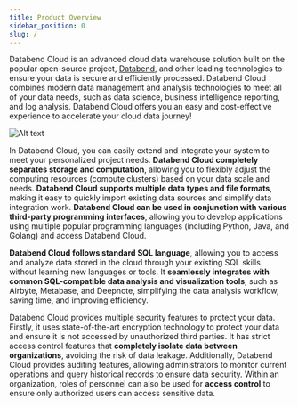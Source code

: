 ```yaml
---
title: Product Overview
sidebar_position: 0
slug: /
---
```


Databend Cloud is an advanced cloud data warehouse solution built on the popular open-source project, [Databend](https://github.com/datafuselabs/databend), and other leading technologies to ensure your data is secure and efficiently processed. Databend Cloud combines modern data management and analysis technologies to meet all of your data needs, such as data science, business intelligence reporting, and log analysis. Databend Cloud offers you an easy and cost-effective experience to accelerate your cloud data journey!

![Alt text](@site/static/img/documents/overview/1.png)

In Databend Cloud, you can easily extend and integrate your system to meet your personalized project needs. **Databend Cloud completely separates storage and computation**, allowing you to flexibly adjust the computing resources (compute clusters) based on your data scale and needs. **Databend Cloud supports multiple data types and file formats**, making it easy to quickly import existing data sources and simplify data integration work. **Databend Cloud can be used in conjunction with various third-party programming interfaces**, allowing you to develop applications using multiple popular programming languages (including Python, Java, and Golang) and access Databend Cloud.

**Databend Cloud follows standard SQL language**, allowing you to access and analyze data stored in the cloud through your existing SQL skills without learning new languages or tools. It **seamlessly integrates with common SQL-compatible data analysis and visualization tools**, such as Airbyte, Metabase, and Deepnote, simplifying the data analysis workflow, saving time, and improving efficiency.

Databend Cloud provides multiple security features to protect your data. Firstly, it uses state-of-the-art encryption technology to protect your data and ensure it is not accessed by unauthorized third parties. It has strict access control features that **completely isolate data between organizations**, avoiding the risk of data leakage. Additionally, Databend Cloud provides auditing features, allowing administrators to monitor current operations and query historical records to ensure data security. Within an organization, roles of personnel can also be used for **access control** to ensure only authorized users can access sensitive data.
